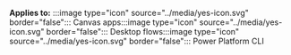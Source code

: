 **Applies to:** :::image type="icon" source="../media/yes-icon.svg" border="false"::: Canvas apps:::image type="icon" source="../media/yes-icon.svg" border="false"::: Desktop flows:::image type="icon" source="../media/yes-icon.svg" border="false"::: Power Platform CLI
